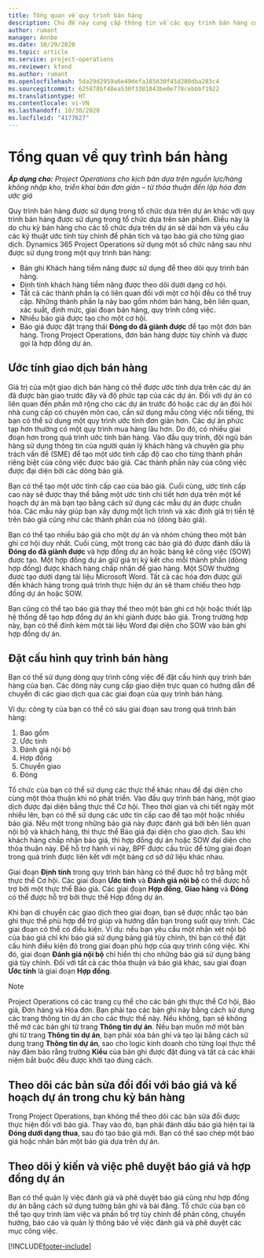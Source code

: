 ```yaml
---
title: Tổng quan về quy trình bán hàng
description: Chủ đề này cung cấp thông tin về các quy trình bán hàng cơ bản.
author: rumant
manager: Annbe
ms.date: 10/29/2020
ms.topic: article
ms.service: project-operations
ms.reviewer: kfend
ms.author: rumant
ms.openlocfilehash: 5da29d2959a6e49defa185630f45d280dba283c4
ms.sourcegitcommit: 625878bf48ea530f3381843be0e778cebbbf1922
ms.translationtype: HT
ms.contentlocale: vi-VN
ms.lasthandoff: 10/30/2020
ms.locfileid: "4177627"
---
```

# <a name="sales-process-overview"></a>Tổng quan về quy trình bán hàng

_**Áp dụng cho:** Project Operations cho kịch bản dựa trên nguồn lực/hàng không nhập kho, triển khai bản đơn giản – từ thỏa thuận đến lập hóa đơn ước giá_

Quy trình bán hàng được sử dụng trong tổ chức dựa trên dự án khác với quy trình bán hàng được sử dụng trong tổ chức dựa trên sản phẩm. Điều này là do chu kỳ bán hàng cho các tổ chức dựa trên dự án sẽ dài hơn và yêu cầu các kỹ thuật ước tính tùy chỉnh để phân tích và tạo báo giá cho từng giao dịch. Dynamics 365 Project Operations sử dụng một số chức năng sau như được sử dụng trong một quy trình bán hàng:

- Bản ghi Khách hàng tiềm năng được sử dụng để theo dõi quy trình bán hàng.
- Định tính khách hàng tiềm năng được theo dõi dưới dạng cơ hội.
- Tất cả các thành phần lạ có liên quan đối với một cơ hội đều có thể truy cập. Những thành phần lạ này bao gồm nhóm bán hàng, bên liên quan, xác suất, định mức, giai đoạn bán hàng, quy trình công việc.
- Nhiều báo giá được tạo cho một cơ hội.
- Báo giá được đặt trạng thái **Đóng do đã giành được** để tạo một đơn bán hàng. Trong Project Operations, đơn bán hàng được tùy chỉnh và được gọi là hợp đồng dự án.

## <a name="estimate-a-sale"></a>Ước tính giao dịch bán hàng
Giá trị của một giao dịch bán hàng có thể được ước tính dựa trên các dự án đã được bàn giao trước đây và độ phức tạp của các dự án. Đối với dự án có liên quan đến phần mở rộng cho các dự án trước đó hoặc các dự án đòi hỏi nhà cung cấp có chuyên môn cao, cần sử dụng mẫu công việc nổi tiếng, thì bạn có thể sử dụng một quy trình ước tính đơn giản hơn. Các dự án phức tạp hơn thường có một quy trình mua hàng lâu hơn. Do đó, có nhiều giai đoạn hơn trong quá trình ước tính bán hàng. Vào đầu quy trình, đội ngũ bán hàng sử dụng thông tin của người quản lý khách hàng và chuyên gia phụ trách vấn đề (SME) để tạo một ước tính cấp độ cao cho từng thành phần riêng biệt của công việc được báo giá. Các thành phần này của công việc được đại diện bởi các dòng báo giá. 

Bạn có thể tạo một ước tính cấp cao của báo giá. Cuối cùng, ước tính cấp cao này sẽ được thay thế bằng một ước tính chi tiết hơn dựa trên một kế hoạch dự án mà bạn tạo bằng cách sử dụng các mẫu dự án được chuẩn hóa. Các mẫu này giúp bạn xây dựng một lịch trình và xác định giá trị tiền tệ trên báo giá cũng như các thành phần của nó (dòng báo giá). 

Bạn có thể tạo nhiều báo giá cho một dự án và nhóm chúng theo một bản ghi cơ hội duy nhất. Cuối cùng, một trong các báo giá đó được đánh dấu là **Đóng do đã giành được** và hợp đồng dự án hoặc bảng kê công việc (SOW) được tạo. Một hợp đồng dự án giữ giá trị ký kết cho mỗi thành phần (dòng hợp đồng) được khách hàng chấp nhận để giao hàng. Một SOW thường được tạo dưới dạng tài liệu Microsoft Word. Tất cả các hóa đơn được gửi đến khách hàng trong quá trình thực hiện dự án sẽ tham chiếu theo hợp đồng dự án hoặc SOW.

Bạn cũng có thể tạo báo giá thay thế theo một bản ghi cơ hội hoặc thiết lập hệ thống để tạo hợp đồng dự án khi giành được báo giá. Trong trường hợp này, bạn có thể đính kèm một tài liệu Word đại diện cho SOW vào bản ghi hợp đồng dự án.

## <a name="configure-the-sales-process"></a>Đặt cấu hình quy trình bán hàng
Bạn có thể sử dụng dòng quy trình công việc để đặt cấu hình quy trình bán hàng của bạn. Các dòng này cung cấp giao diện trực quan có hướng dẫn để chuyển đi các giao dịch qua các giai đoạn của quy trình bán hàng.

Ví dụ: công ty của bạn có thể có sáu giai đoạn sau trong quá trình bán hàng:

1. Bao gồm
2. Ước tính
3. Đánh giá nội bộ
4. Hợp đồng
5. Chuyển giao
6. Đóng
 
Tổ chức của bạn có thể sử dụng các thực thể khác nhau để đại diện cho cùng một thỏa thuận khi nó phát triển. Vào đầu quy trình bán hàng, một giao dịch được đại diện bằng thực thể Cơ hội. Theo thời gian và chi tiết ngày một nhiều lên, bạn có thể sử dụng các ước tín cấp cao để tạo một hoặc nhiều báo giá. Nếu một trong những báo giá này được đánh giá bởi bên liên quan nội bộ và khách hàng, thì thực thể Báo giá đại diện cho giao dịch. Sau khi khách hàng chấp nhận báo giá, thì hợp đồng dự án hoặc SOW đại diện cho thỏa thuận này. Để hỗ trợ hành vi này, BPF được cấu trúc để từng giai đoạn trong quá trình được liên kết với một bảng cơ sở dữ liệu khác nhau.

Giai đoạn **Định tính** trong quy trình bán hàng có thể được hỗ trợ bằng một thực thể Cơ hội. Các giai đoạn **Ước tính** và **Đánh giá nội bộ** có thể được hỗ trợ bởi một thực thể Báo giá. Các giai đoạn **Hợp đồng**, **Giao hàng** và **Đóng** có thể được hỗ trợ bởi thực thể Hợp đồng dự án.

Khi bạn di chuyển các giao dịch theo giai đoạn, bạn sẽ được nhắc tạo bản ghi thực thể phù hợp để trợ giúp và hướng dẫn bạn trong suốt quy trình. Các giai đoạn có thể có điều kiện. Ví dụ: nếu bạn yêu cầu một nhận xét nội bộ của báo giá chỉ khi báo giá sử dụng bảng giá tùy chỉnh, thì bạn có thể đặt cấu hình điều kiện đó trong giai đoạn phù hợp của quy trình công việc. Khi đó, giai đoạn **Đánh giá nội bộ** chỉ hiển thị cho những báo giá sử dụng bảng giá tùy chỉnh. Đối với tất cả các thỏa thuận và báo giá khác, sau giai đoạn **Ước tính** là giai đoạn **Hợp đồng**.

> [!NOTE]
> Project Operations có các trang cụ thể cho các bản ghi thực thể Cơ hội, Báo giá, Đơn hàng và Hóa đơn. Bạn phải tạo các bản ghi này bằng cách sử dụng các trang thông tin dự án cho các thực thể này. Nếu không, bạn sẽ không thể mở các bản ghi từ trang **Thông tin dự án**. Nếu bạn muốn mở một bản ghi từ trang **Thông tin dự án**, bạn phải xóa bản ghi và tạo lại bằng cách sử dụng trang **Thông tin dự án**, sao cho logic kinh doanh cho từng loại thực thể này đảm bảo rằng trường **Kiểu** của bản ghi được đặt đúng và tất cả các khái niệm bắt buộc đều được khởi tạo đúng cách.


## <a name="track-revisions-to-quotes-and-project-plans-in-the-sales-cycle"></a>Theo dõi các bản sửa đổi đối với báo giá và kế hoạch dự án trong chu kỳ bán hàng
Trong Project Operations, bạn không thể theo dõi các bản sửa đổi được thực hiện đối với báo giá. Thay vào đó, bạn phải đánh dấu báo giá hiện tại là **Đóng dưới dạng thua**, sau đó tạo báo giá mới. Bạn có thể sao chép một báo giá hoặc nhân bản một báo giá dựa trên dự án.

## <a name="track-comments-and-approvals-of-quotes-and-project-contracts"></a>Theo dõi ý kiến và việc phê duyệt báo giá và hợp đồng dự án
Bạn có thể quản lý việc đánh giá và phê duyệt báo giá cũng như hợp đồng dự án bằng cách sử dụng tường bản ghi và bài đăng. Tổ chức của bạn có thể tạo quy trình làm việc và phần bổ trợ tùy chỉnh để phân công, chuyển hướng, báo cáo và quản lý thông báo về việc đánh giá và phê duyệt các mục công việc.


[!INCLUDE[footer-include](../includes/footer-banner.md)]
